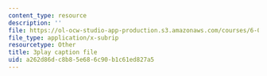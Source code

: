 ```yaml
---
content_type: resource
description: ''
file: https://ol-ocw-studio-app-production.s3.amazonaws.com/courses/6-00-introduction-to-computer-science-and-programming-fall-2008/a262d86dc8b85e686c90b1c61ed827a5_X6ilT3uUOBo.srt
file_type: application/x-subrip
resourcetype: Other
title: 3play caption file
uid: a262d86d-c8b8-5e68-6c90-b1c61ed827a5
---
```

